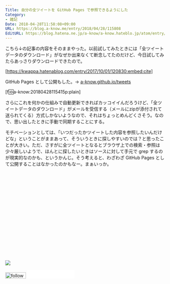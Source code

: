 ```yaml
---
Title: 自分の全ツイートを GitHub Pages で参照できるようにした
Category:
- 雑記
Date: 2018-04-28T11:58:08+09:00
URL: https://blog.a-know.me/entry/2018/04/28/115808
EditURL: https://blog.hatena.ne.jp/a-know/a-know.hateblo.jp/atom/entry/17391345971639116092
---
```


こちら↓の記事の内容をそのままやった。以前試してみたときには「全ツイートデータのダウンロード」がなぜか出来なくて断念してたのだけど、今日試してみたらあっさりダウンロードできたので。



[https://kwappa.hatenablog.com/entry/2017/10/01/120830:embed:cite]



GitHub Pages として公開もした。→  [a-know.github.io/tweets](https://a-know.github.io/tweets/)

[f:id:a-know:20180428115415p:plain]


さらにこれを何かの仕組みで自動更新できればカッコイイんだろうけど、「全ツイートデータのダウンロード」がメールを受信する（メールにzipが添付されて送られてくる）方式しかないようなので、それはちょっとめんどくさそう。なので、思い出したときに手動で同期することにする。


モチベーションとしては、「いつだったかツイートした内容を参照したいんだけどな」ということがままあって、そういうときに探しやすいのでは？と思ったことが大きい。ただ、さすがに全ツイートとなるとブラウザ上での検索・参照は少々厳しいようで、ほんとに探したいときはソースに対して手元で grep するのが現実的なのかも、というかんじ。そう考えると、わざわざ GitHub Pages として公開することはなかったのかもなー。まぁいっか。


<div>
<br>
<script async src="//pagead2.googlesyndication.com/pagead/js/adsbygoogle.js"></script>
<!-- article-bottom2 -->
<ins class="adsbygoogle"
     style="display:inline-block;width:300px;height:250px"
     data-ad-client="ca-pub-3463034538369189"
     data-ad-slot="5274552934"></ins>
<script>
(adsbygoogle = window.adsbygoogle || []).push({});
</script>

<a href="http://bit.ly/grass-graph" target='blank' rel="nofollow"><img src="https://cdn-ak.f.st-hatena.com/images/fotolife/a/a-know/20170405/20170405220342.png"></a>
<br>
</div>

<div>
<a href='http://cloud.feedly.com/#subscription%2Ffeed%2Fhttp%3A%2F%2Fblog.a-know.me%2Ffeed'  target='blank'><img id='feedlyFollow' src='//s3.feedly.com/img/follows/feedly-follow-rectangle-volume-small_2x.png' alt='follow us in feedly' width='65' height='20'></a>



<iframe src="//blog.hatena.ne.jp/a-know/a-know.hateblo.jp/subscribe/iframe" allowtransparency="true" frameborder="0" scrolling="no" width="150" height="28"></iframe>
</div>
